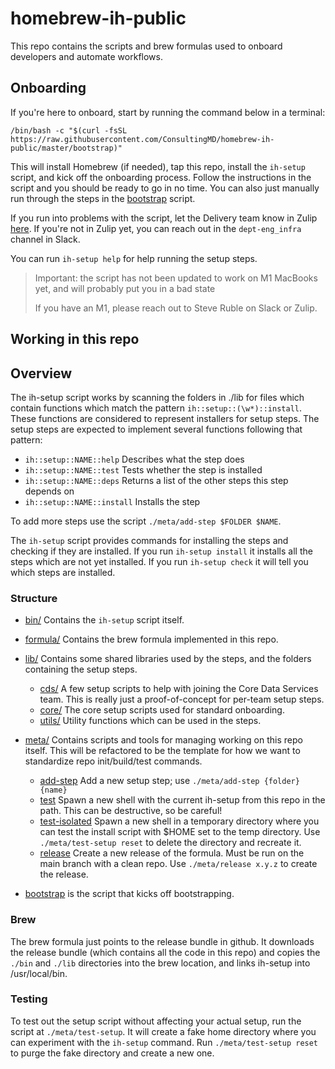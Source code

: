 # homebrew-ih-public

This repo contains the scripts and brew formulas used to onboard developers and
automate workflows.

## Onboarding

If you're here to onboard, start by running the command below in a terminal:
```
/bin/bash -c "$(curl -fsSL https://raw.githubusercontent.com/ConsultingMD/homebrew-ih-public/master/bootstrap)"
```

This will install Homebrew (if needed), tap this repo, install the `ih-setup` script, and kick off the
onboarding process. Follow the instructions in the script and you should be ready to go in no time.
You can also just manually run through the steps in the [bootstrap](./bootstrap) script.

If you run into problems with the script, let the Delivery team know in Zulip [here](https://doctorondemand.zulipchat.com/#narrow/stream/305785-developer-platform/topic/Onboarding.20Questions). If you're not in Zulip
yet, you can reach out in the `dept-eng_infra` channel in Slack.

You can run `ih-setup help` for help running the setup steps.

> Important: the script has not been updated to work on M1 MacBooks yet, and will probably put you in
> a bad state
>
> If you have an M1, please reach out to Steve Ruble on Slack or Zulip.

## Working in this repo

## Overview

The ih-setup script works by scanning the folders in ./lib for files which contain functions
which match the pattern `ih::setup::(\w*)::install`. These functions are considered to represent installers
for setup steps. The setup steps are expected to implement several functions following that pattern:

- `ih::setup::NAME::help` Describes what the step does
- `ih::setup::NAME::test` Tests whether the step is installed
- `ih::setup::NAME::deps` Returns a list of the other steps this step depends on
- `ih::setup::NAME::install` Installs the step

To add more steps use the script `./meta/add-step $FOLDER $NAME`.

The `ih-setup` script provides commands for installing the steps and checking if they are installed.
If you run `ih-setup install` it installs all the steps which are not yet installed.
If you run `ih-setup check` it will tell you which steps are installed.

### Structure
- [bin/](./bin) Contains the `ih-setup` script itself.
- [formula/](./formula) Contains the brew formula implemented in this repo.
- [lib/](./lib) Contains some shared libraries used by the steps, and the folders containing the setup
  steps.
    - [cds/](./lib/cds) A few setup scripts to help with joining the Core Data Services team. This is
      really just a proof-of-concept for per-team setup steps.
    - [core/](./lib/core) The core setup scripts used for standard onboarding.
    - [utils/](./lib/utils) Utility functions which can be used in the steps.

- [meta/](./meta) Contains scripts and tools for managing working on this repo itself.
  This will be refactored to be the template for how we want to standardize repo init/build/test commands.
    - [add-step](./meta/add-step) Add a new setup step; use `./meta/add-step {folder} {name}`
    - [test](./meta/test) Spawn a new shell with the current ih-setup from this repo in the path.
       This can be destructive, so be careful!
    - [test-isolated](./meta/test-setup) Spawn a new shell in a temporary directory where you can test the install script with $HOME set to the temp directory. Use `./meta/test-setup reset` to delete the directory and recreate it.
    - [release](./meta/release) Create a new release of the formula. Must be run on the main branch with a clean repo. Use `./meta/release x.y.z` to create the release.
- [bootstrap](./bootstrap) is the script that kicks off bootstrapping.

### Brew
The brew formula just points to the release bundle in github. It downloads the release bundle (which contains
all the code in this repo) and copies the `./bin` and `./lib` directories into the brew location,
and links ih-setup into /usr/local/bin.

### Testing

To test out the setup script without affecting your actual setup, run the script
at `./meta/test-setup`. It will create a fake home directory where you can
experiment with the `ih-setup` command. Run `./meta/test-setup reset` to
purge the fake directory and create a new one.
